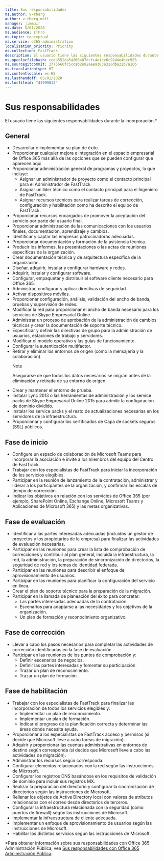 ```yaml
---
title: Sus responsabilidades
ms.author: v-rberg
author: v-rberg-msft
manager: jimmuir
ms.date: 5/01/2020
ms.audience: ITPro
ms.topic: conceptual
ms.service: o365-administration
localization_priority: Priority
ms.collection: FastTrack
description: El usuario tiene las siguientes responsabilidades durante la incorporación.
ms.openlocfilehash: ccda552da54260407dcfc4e1ce6c9244e4bec956
ms.sourcegitcommit: 2775660fc5ccab2e92aee9383e326dba22b7a16b
ms.translationtype: HT
ms.contentlocale: es-ES
ms.lasthandoff: 05/01/2020
ms.locfileid: "43999812"
---
```

# <a name="your-responsibilities"></a>Sus responsabilidades

El usuario tiene las siguientes responsabilidades durante la incorporación.\*
  
## <a name="general"></a>General

- Desarrollar e implementar su plan de éxito.
- Proporcionar cualquier mejora e integración en el espacio empresarial de Office 365 más allá de las opciones que se pueden configurar que aparecen aquí.  
- Proporcionar administración general de programas y proyectos, lo que incluye: 
  - Asignar un administrador de proyecto como el contacto principal para el Administrador de FastTrack.
  - Asignar un líder técnico como el contacto principal para el Ingeniero de FastTrack.
  - Asignar recursos técnicos para realizar tareas de corrección, configuración y habilitación como ha descrito el equipo de FastTrack.  
- Proporcionar recursos encargados de promover la aceptación del servicio por parte del usuario final. 
- Proporcionar administración de las comunicaciones con los usuarios finales, documentación, aprendizaje y cambios.
- Identificar y captar las empresas patrocinadoras adecuadas.  
- Proporcionar documentación y formación de la asistencia técnica.  
- Producir los informes, las presentaciones o las actas de reuniones específicas de la organización. 
- Crear documentación técnica y de arquitectura específica de la organización.   
- Diseñar, adquirir, instalar y configurar hardware y redes.   
- Adquirir, instalar y configurar software.  
- Configurar, empaquetar y distribuir el software cliente necesario para Office 365.  
- Administrar, configurar y aplicar directivas de seguridad.
- Activar dispositivos móviles.
- Proporcionar configuración, análisis, validación del ancho de banda, pruebas y supervisión de redes. 
- Modificar la red para proporcionar el ancho de banda necesario para los servicios de Skype Empresarial Online. 
- Administrar un proceso de aprobación de la administración de cambios técnicos y crear la documentación de soporte técnico.  
- Especificar y definir las directivas de grupo para la administración de usuarios, estaciones de trabajo y servidores. 
- Modificar el modelo operativo y las guías de funcionamiento. 
- Configurar la autenticación multifactor.  
- Retirar y eliminar los entornos de origen (como la mensajería y la colaboración). 
    > [!NOTE]
    > Asegurarse de que todos los datos necesarios se migran antes de la eliminación y retirada de su entorno de origen. 
- Crear y mantener el entorno de prueba.  
- Instalar Lync 2013 o las herramientas de administración y los service packs de Skype Empresarial Online 2015 para admitir la configuración de dominio dividido.
- Instalar los service packs y el resto de actualizaciones necesarias en los servidores de la infraestructura. 
- Proporcionar y configurar los certificados de Capa de sockets seguros (SSL) públicos. 
    
## <a name="initiate-phase"></a>Fase de inicio

- Configure un espacio de colaboración de Microsoft Teams para incorporar la asociación e invite a los miembros del equipo del Centro de FastTrack.   
- Trabajar con los especialistas de FastTrack para iniciar la incorporación de los servicios elegibles.    
- Participar en la reunión de lanzamiento de la contratación, administrar y liderar a los participantes de la organización, y confirmar las escalas de tiempo de corrección.   
- Indicar los objetivos en relación con los servicios de Office 365 (por ejemplo, SharePoint Online, Exchange Online, Microsoft Teams y Aplicaciones de Microsoft 365) y las metas organizativas.
    
## <a name="assess-phase"></a>Fase de evaluación

- Identificar a las partes interesadas adecuadas (incluidos un gestor de proyectos y los propietarios de la empresa) para finalizar las actividades de evaluación necesarias.    
- Participar en las reuniones para crear la lista de comprobación de correcciones y contribuir al plan general, incluida la infraestructura, la red, la administración, la preparación de sincronización de directorios, la seguridad de red y los temas de identidad federada.   
- Participar en las reuniones para describir el enfoque de aprovisionamiento de usuarios.  
- Participar en las reuniones para planificar la configuración del servicio en línea.    
- Crear el plan de soporte técnico para la preparación de la migración. 
- Participar en la llamada de planeación del éxito para concretar:   
  - Las partes interesadas adecuadas de la contratación.  
  - Escenarios para adaptarse a las necesidades y los objetivos de la organización.
  - Un plan de formación y reconocimiento organizativo.
    
## <a name="remediate-phase"></a>Fase de corrección

- Llevar a cabo los pasos necesarios para completar las actividades de corrección identificadas en la fase de evaluación. 
- Participar en las reuniones de los puntos de comprobación y: 
  - Definir escenarios de negocios.   
  - Definir las partes interesadas y fomentar su participación.
  - Trazar un plan de reconocimiento. 
  - Trazar un plan de formación.
    
## <a name="enable-phase"></a>Fase de habilitación

- Trabajar con los especialistas de FastTrack para finalizar las incorporación de todos los servicios elegibles y:  
  - Implementar un plan de reconocimiento.  
  - Implementar un plan de formación. 
  - Indicar el progreso de la planificación correcta y determinar las áreas donde necesita ayuda.
- Proporcionar a los especialistas de FastTrack acceso y permisos (si decide que Microsoft lleve a cabo tareas de migración).  
- Adquirir y proporcionar las cuentas administrativas en entornos de destino según corresponda (si decide que Microsoft lleve a cabo las actividades de migración).   
- Administrar los recursos según corresponda.   
- Configurar elementos relacionados con la red según las instrucciones de Microsoft.  
- Configurar los registros DNS basándose en los requisitos de validación de dominio para incluir sus registros MX.   
- Realizar la preparación del directorio y configurar la sincronización de directorios según las instrucciones de Microsoft.
- Rellenar los objetos de Active Directory local con valores de atributos relacionados con el correo desde directorios de terceros.   
- Configurar la infraestructura relacionada con la seguridad (como puertos de firewall) según las instrucciones de Microsoft.
- Implementar la infraestructura de cliente adecuada.  
- Implementar un enfoque de aprovisionamiento de usuarios según las instrucciones de Microsoft.  
- Habilitar los distintos servicios según las instrucciones de Microsoft.  
    
\*Para obtener información sobre sus responsabilidades con Office 365 Administración Pública, vea [Sus responsabilidades con Office 365 Administración Pública](US-Gov-appendix-your-responsibilities.md).
  